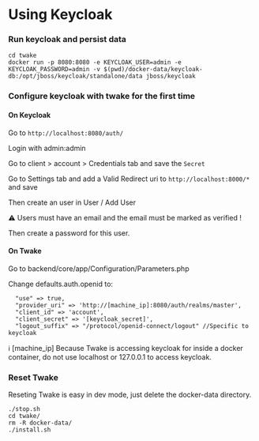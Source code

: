 # Using Keycloak

### Run keycloak and persist data

```
cd twake
docker run -p 8080:8080 -e KEYCLOAK_USER=admin -e KEYCLOAK_PASSWORD=admin -v $(pwd)/docker-data/keycloak-db:/opt/jboss/keycloak/standalone/data jboss/keycloak
```

### Configure keycloak with twake for the first time

#### On Keycloak

Go to `http://localhost:8080/auth/`

Login with admin:admin

Go to client > account > Credentials tab and save the `Secret`

Go to Settings tab and add a Valid Redirect uri to `http://localhost:8000/*` and save

Then create an user in User / Add User

⚠️ Users must have an email and the email must be marked as verified !

Then create a password for this user.

#### On Twake

Go to backend/core/app/Configuration/Parameters.php

Change defaults.auth.openid to:

```
  "use" => true,
  "provider_uri" => 'http://[machine_ip]:8080/auth/realms/master',
  "client_id" => 'account',
  "client_secret" => '[keycloak_secret]',
  "logout_suffix" => "/protocol/openid-connect/logout" //Specific to keycloak
```

ℹ️ [machine_ip] Because Twake is accessing keycloak for inside a docker container, do not use localhost or 127.0.0.1 to access keycloak.

### Reset Twake

Reseting Twake is easy in dev mode, just delete the docker-data directory.

```
./stop.sh
cd twake/
rm -R docker-data/
./install.sh
```
